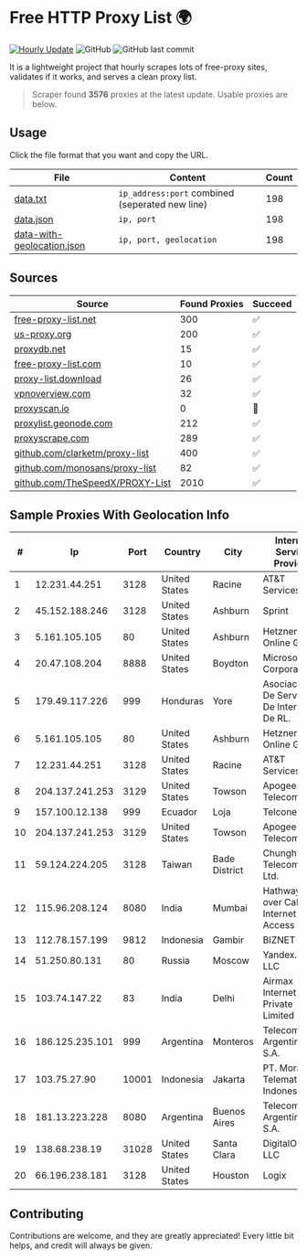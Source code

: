 
# Free HTTP Proxy List 🌍

[![Hourly Update](https://github.com/mertguvencli/http-proxy-list/actions/workflows/main.yml/badge.svg?branch=main)](https://github.com/mertguvencli/http-proxy-list/actions/workflows/main.yml)
![GitHub](https://img.shields.io/github/license/mertguvencli/http-proxy-list)
![GitHub last commit](https://img.shields.io/github/last-commit/mertguvencli/http-proxy-list)

It is a lightweight project that hourly scrapes lots of free-proxy sites, validates if it works, and serves a clean proxy list.


> Scraper found **3576** proxies at the latest update. Usable proxies are below.

## Usage

Click the file format that you want and copy the URL.


|File|Content|Count|
|----|-------|-----|
|[data.txt](https://raw.githubusercontent.com/mertguvencli/http-proxy-list/main/proxy-list/data.txt)|`ip_address:port` combined (seperated new line)|198|
|[data.json](https://raw.githubusercontent.com/mertguvencli/http-proxy-list/main/proxy-list/data.json)|`ip, port`|198|
|[data-with-geolocation.json](https://raw.githubusercontent.com/mertguvencli/http-proxy-list/main/proxy-list/data-with-geolocation.json)|`ip, port, geolocation`|198|

## Sources

|Source|Found Proxies|Succeed|
|------|-------------|-------|
|[free-proxy-list.net](https://free-proxy-list.net)|300|✅|
|[us-proxy.org](https://www.us-proxy.org)|200|✅|
|[proxydb.net](http://proxydb.net)|15|✅|
|[free-proxy-list.com](https://free-proxy-list.com/?page=&port=&type%5B%5D=http&type%5B%5D=https&up_time=0&search=Search)|10|✅|
|[proxy-list.download](https://www.proxy-list.download/HTTP)|26|✅|
|[vpnoverview.com](https://vpnoverview.com/privacy/anonymous-browsing/free-proxy-servers)|32|✅|
|[proxyscan.io](https://www.proxyscan.io)|0|🚫|
|[proxylist.geonode.com](https://proxylist.geonode.com/api/proxy-list?limit=300&page=1&sort_by=lastChecked&sort_type=desc&protocols=http,https)|212|✅|
|[proxyscrape.com](https://api.proxyscrape.com/v2/?request=displayproxies&protocol=http&timeout=10000&country=all&ssl=all&anonymity=all)|289|✅|
|[github.com/clarketm/proxy-list](https://raw.githubusercontent.com/clarketm/proxy-list/master/proxy-list-raw.txt)|400|✅|
|[github.com/monosans/proxy-list](https://raw.githubusercontent.com/monosans/proxy-list/main/proxies/http.txt)|82|✅|
|[github.com/TheSpeedX/PROXY-List](https://raw.githubusercontent.com/TheSpeedX/PROXY-List/master/http.txt)|2010|✅|


## Sample Proxies With Geolocation Info

|#|Ip|Port|Country|City|Internet Service Provider|
|-|--|----|-------|----|-------------------------|
|1|12.231.44.251|3128|United States|Racine|AT&T Services, Inc.|
|2|45.152.188.246|3128|United States|Ashburn|Sprint|
|3|5.161.105.105|80|United States|Ashburn|Hetzner Online GmbH|
|4|20.47.108.204|8888|United States|Boydton|Microsoft Corporation|
|5|179.49.117.226|999|Honduras|Yore|Asociacion De Servicio De Internet S. De RL.|
|6|5.161.105.105|80|United States|Ashburn|Hetzner Online GmbH|
|7|12.231.44.251|3128|United States|Racine|AT&T Services, Inc.|
|8|204.137.241.253|3129|United States|Towson|Apogee Telecom Inc.|
|9|157.100.12.138|999|Ecuador|Loja|Telconet S.A|
|10|204.137.241.253|3129|United States|Towson|Apogee Telecom Inc.|
|11|59.124.224.205|3128|Taiwan|Bade District|Chunghwa Telecom Co., Ltd.|
|12|115.96.208.124|8080|India|Mumbai|Hathway IP over Cable Internet Access|
|13|112.78.157.199|9812|Indonesia|Gambir|BIZNET|
|14|51.250.80.131|80|Russia|Moscow|Yandex.Cloud LLC|
|15|103.74.147.22|83|India|Delhi|Airmax Internet Private Limited|
|16|186.125.235.101|999|Argentina|Monteros|Telecom Argentina S.A.|
|17|103.75.27.90|10001|Indonesia|Jakarta|PT. Mora Telematika Indonesia|
|18|181.13.223.228|8080|Argentina|Buenos Aires|Telecom Argentina S.A.|
|19|138.68.238.19|31028|United States|Santa Clara|DigitalOcean, LLC|
|20|66.196.238.181|3128|United States|Houston|Logix|



## Contributing

Contributions are welcome, and they are greatly appreciated! Every
little bit helps, and credit will always be given.

